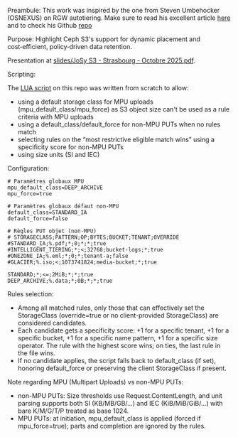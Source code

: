 Preambule: This work was inspired by the one from Steven Umbehocker (OSNEXUS) on RGW autotiering. Make sure to read his excellent article [here](https://ceph.io/en/news/blog/2024/auto-tiering-ceph-object-storage-part-1/) and to check his Github [repo](https://github.com/OSNEXUS/rgw-autotier)

Purpose: Highlight Ceph S3's support for dynamic placement and cost‑efficient, policy‑driven data retention.

Presentation at [slides/JoSy S3 - Strasbourg - Octobre 2025.pdf](https://github.com/FredNass/s3-dynamic-placement-and-archiving/blob/main/slides/JoSy%20S3%20-%20Strasbourg%20-%20Octobre%202025.pdf).

Scripting:

The [LUA script](https://github.com/FredNass/s3-dynamic-placement-and-archiving/blob/main/rgw_storageclass_rules.lua) on this repo was written from scratch to allow:
- using a default storage class for MPU uploads (mpu_default_class/mpu_force) as S3 object size can't be used as a rule criteria with MPU uploads
- using a default_class/default_force for non-MPU PUTs when no rules match
- selecting rules on the “most restrictive eligible match wins” using a specificity score for non-MPU PUTs
- using size units (SI and IEC)

Configuration:

```
# Paramètres globaux MPU
mpu_default_class=DEEP_ARCHIVE
mpu_force=true

# Paramètres globaux défaut non-MPU
default_class=STANDARD_IA
default_force=false

# Règles PUT objet (non-MPU)
# STORAGECLASS;PATTERN;OP;BYTES;BUCKET;TENANT;OVERRIDE
#STANDARD_IA;%.pdf;*;0;*;*;true
#INTELLIGENT_TIERING;*;<;32768;bucket-logs;*;true
#ONEZONE_IA;%.eml;*;0;*;tenant-a;false
#GLACIER;%.iso;<;1073741824;media-bucket;*;true

STANDARD;*;<=;2MiB;*;*;true
DEEP_ARCHIVE;%.data;*;0B;*;*;true
```

Rules selection:

- Among all matched rules, only those that can effectively set the StorageClass (override=true or no client-provided StorageClass) are considered candidates.
- Each candidate gets a specificity score: +1 for a specific tenant, +1 for a specific bucket, +1 for a specific name pattern, +1 for a specific size operator. The rule with the highest score wins; on ties, the last rule in the file wins.
- If no candidate applies, the script falls back to default_class (if set), honoring default_force or preserving the client StorageClass if present.

Note regarding MPU (Multipart Uploads) vs non-MPU PUTs:

- non-MPU PUTs: Size thresholds use Request.ContentLength, and unit parsing supports both SI (KB/MB/GB/…) and IEC (KiB/MiB/GiB/…) with bare K/M/G/T/P treated as base 1024.
- MPU PUTs: at initiation, mpu_default_class is applied (forced if mpu_force=true); parts and completion are ignored by the rules.
